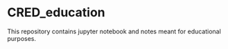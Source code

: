 # CRED_education
This repository contains jupyter notebook and notes meant for educational purposes. 
